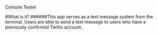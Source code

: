 Console Texter


#What is it?
######This app serves as a text message system from the terminal. Users are able to send a text message to users who have a previously confirmed Twillio account.
